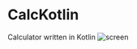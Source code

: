 # CalcKotlin
Calculator written in Kotlin
![screen](https://user-images.githubusercontent.com/61861887/91989508-47199880-ed39-11ea-8197-be8465505259.png)
